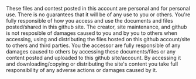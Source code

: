 These files and contest posted in this account are personal and for personal use. There is no guarantees that it will be of any use to you or others. 
You're fully responsible of how you access and use the documents and files posted/shared in this github site.
The creator, site maintenance, and github is not resposible of damages caused to you and by you to others when accessing, using and distributing the files hosted on this github account/site to others and third parties.
You the accessor are fully responsible of any damages caused to others by accessing these documents/files or any content posted and uploaded to this github site/account.
By accessing it and downloading/copying or distributing the site's content you take full responsibility of any adverse actions or damages caused by it.
